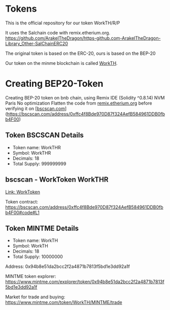 # Tokens
This is the official repository for our token WorkTH/R/P

It uses the Salchain code with remix.etherium.org.
https://github.com/ArakelTheDragon/https-github.com-ArakelTheDragon-Library_Other-SalChainERC20

The original token is based on the ERC-20, ours is based on the BEP-20

Our token on the minme blockchain is called [WorkTH](https://www.mintme.com/token/WorkTH).

# Creating BEP20-Token
Creating BEP-20 token on bnb chain, using Remix IDE (Solidity ^0.8.14)
NVM Paris
No optimization
Flatten the code from [remix.etherium.org](https://remix.ethereum.org/) before verifying it on [[bscscan.com](https://bscscan.com/advanced-filter?fadd=0xffc4f8Bde970D87f324AefB584961DDB0fbb4F00&tadd=0xffc4f8Bde970D87f324AefB584961DDB0fbb4F00&txntype=2)](https://bscscan.com/address/0xffc4f8Bde970D87f324AefB584961DDB0fbb4F00)

## Token BSCSCAN Details

- Token name: WorkTHR
- Symbol: WorkTHR
- Decimals: 18
- Total Supply: 999999999



## bscscan - WorkToken WorkTHR

[Link: WorkToken](https://bscscan.com/address/0xffc4f8Bde970D87f324AefB584961DDB0fbb4F00)

Token contract:
https://bscscan.com/address/0xffc4f8Bde970D87f324AefB584961DDB0fbb4F00#code#L1

## Token MINTME Details

- Token name: WorkTH
- Symbol: WorkTH
- Decimals: 18
- Total Supply: 10000000

Address: 0x94b8e51da2bcc2f2a4871b7813f5bd1e3dd92a1f

MINTME token explorer:
https://www.mintme.com/explorer/token/0x94b8e51da2bcc2f2a4871b7813f5bd1e3dd92a1f

Market for trade and buying:
https://www.mintme.com/token/WorkTH/MINTME/trade
